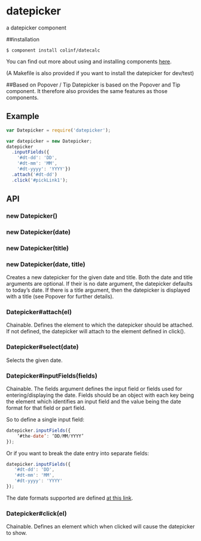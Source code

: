 
# datepicker
 a datepicker component

##installation
```
$ component install colinf/datecalc
```
You can find out more about using and installing components [here](https://github.com/component/component).

(A Makefile is also provided if you want to install the datepicker for dev/test)

##Based on Popover / Tip
Datepicker is based on the Popover and Tip component. It therefore also provides the same features as those components.

## Example

```js
var Datepicker = require('datepicker');

var datepicker = new Datepicker;
datepicker
  .inputFields({
    '#dt-dd': 'DD',
    '#dt-mm': 'MM',
    '#dt-yyyy': 'YYYY'})
  .attach('#dt-dd')
  .click('#pickLink1');
```    

## API

### new Datepicker()
### new Datepicker(date)
### new Datepicker(title)
### new Datepicker(date, title)
Creates a new datepicker for the given date and title. Both the date and title arguments are optional. If their is no date argument, the datepicker defaults to today’s date. If there is a title argument, then the datepicker is displayed with a title (see Popover for further details).

### Datepicker#attach(el)
Chainable. Defines the element to which the datepicker should be attached. If not defined, the datepicker will attach to the element defined in click().

### Datepicker#select(date)
Selects the given date.

### Datepicker#inputFields(fields)
Chainable. The fields argument defines the input field or fields used for entering/displaying the date. Fields should be an object with each key being the element which identifies an input field and the value being the date format for that field or part field.

So to define a single input field:
```js
datepicker.inputFields({
	‘#the-date’: ‘DD/MM/YYYY’
});
```

Or if you want to break the date entry into separate fields:
```js
datepicker.inputFields({
   '#dt-dd': 'DD',
   '#dt-mm': 'MM',
   '#dt-yyyy': 'YYYY'
});
```
The date formats supported are defined [at this link](http://momentjs.com/docs/#/parsing/string-format/).

### Datepicker#click(el)
Chainable. Defines an element which when clicked will cause the datepicker to show.
